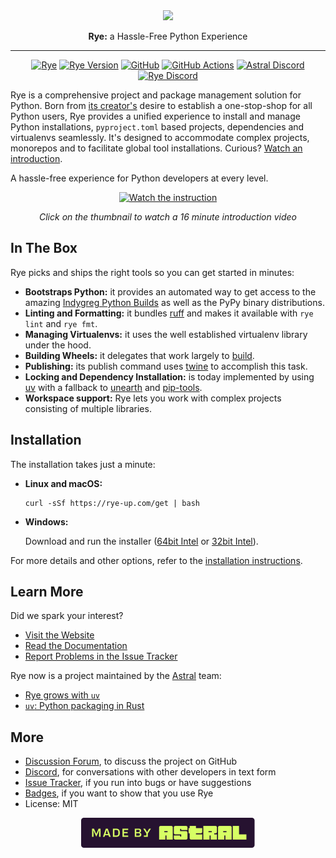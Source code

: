 <div align="center">
  <img src="docs/static/favicon.svg" width="100">
  <p><strong>Rye:</strong> a Hassle-Free Python Experience</p>
</div>

----
<div align="center">

[![Rye](https://img.shields.io/endpoint?url=https://raw.githubusercontent.com/astral-sh/rye/main/artwork/badge.json)](https://rye-up.com)
[![Rye Version](https://img.shields.io/github/v/release/astral-sh/rye?logo=github&logoColor=D7FF64&label=Version&color=261230)](https://github.com/astral-sh/rye/releases/)
[![GitHub](https://img.shields.io/github/license/astral-sh/rye?logo=github&logoColor=D7FF64&color=261230)](https://github.com/astral-sh/rye/blob/main/LICENSE)
[![GitHub Actions](https://img.shields.io/github/actions/workflow/status/astral-sh/rye/release.yml?logo=github&logoColor=D7FF64&color=261230)](https://github.com/astral-sh/rye/actions/workflows/release.yml)
[![Astral Discord](https://img.shields.io/discord/1039017663004942429?logo=discord&logoColor=D7FF64&label=Astral%20Discord&color=261230)](https://discord.gg/astral-sh)
[![Rye Discord](https://img.shields.io/discord/1108809133131563092?logo=discord&logoColor=D7FF64&label=Rye%20Discord&color=261230)](https://discord.gg/drbkcdtSbg)

</div>

Rye is a comprehensive project and package management solution for Python.
Born from [its creator's](https://github.com/mitsuhiko) desire to establish a
one-stop-shop for all Python users, Rye provides a unified experience to install and manage Python
installations, `pyproject.toml` based projects, dependencies and virtualenvs
seamlessly.  It's designed to accommodate complex projects, monorepos and to
facilitate global tool installations.  Curious? [Watch an introduction](https://youtu.be/q99TYA7LnuA).

A hassle-free experience for Python developers at every level.

<div align="center">
  <a href="https://youtu.be/q99TYA7LnuA">
    <img src="https://img.youtube.com/vi/q99TYA7LnuA/hqdefault.jpg" alt="Watch the instruction" width="40%">
  </a>
  <p><em>Click on the thumbnail to watch a 16 minute introduction video</em></p>
</div>

## In The Box

Rye picks and ships the right tools so you can get started in minutes:

* **Bootstraps Python:** it provides an automated way to get access to the amazing [Indygreg Python Builds](https://github.com/indygreg/python-build-standalone/) as well as the PyPy binary distributions.
* **Linting and Formatting:** it bundles [ruff](https://github.com/astral-sh/ruff) and makes it available with `rye lint` and `rye fmt`.
* **Managing Virtualenvs:** it uses the well established virtualenv library under the hood.
* **Building Wheels:** it delegates that work largely to [build](https://pypi.org/project/build/).
* **Publishing:** its publish command uses [twine](https://pypi.org/project/twine/) to accomplish this task.
* **Locking and Dependency Installation:** is today implemented by using [uv](https://github.com/astral-sh/uv) with a fallback to [unearth](https://pypi.org/project/unearth/) and [pip-tools](https://github.com/jazzband/pip-tools/).
* **Workspace support:** Rye lets you work with complex projects consisting
  of multiple libraries.

## Installation

The installation takes just a minute:

* **Linux and macOS:**

    ```
    curl -sSf https://rye-up.com/get | bash
    ```

* **Windows:**

    Download and run the installer ([64bit Intel](https://github.com/astral-sh/rye/releases/latest/download/rye-x86_64-windows.exe) or [32bit Intel](https://github.com/astral-sh/rye/releases/latest/download/rye-x86-windows.exe)).

For more details and other options, refer to the [installation instructions](https://rye-up.com/guide/installation/).

## Learn More

Did we spark your interest?

* [Visit the Website](https://rye-up.com/)
* [Read the Documentation](https://rye-up.com/guide/)
* [Report Problems in the Issue Tracker](https://github.com/astral-sh/rye/issues)

Rye now is a project maintained by the [Astral][astral] team:
* [Rye grows with `uv`](https://lucumr.pocoo.org/2024/2/15/rye-grows-with-uv/)
* [`uv`: Python packaging in Rust](https://astral.sh/blog/uv)

## More

* [Discussion Forum](https://github.com/astral-sh/rye/discussions), to discuss the project
  on GitHub
* [Discord](https://discord.gg/drbkcdtSbg), for conversations with other developers in text form
* [Issue Tracker](https://github.com/astral-sh/rye/issues), if you run into bugs or have suggestions
* [Badges](https://rye-up.com/community/#badges), if you want to show that you use Rye
* License: MIT

<div align="center">
  <a target="_blank" href="https://astral.sh" style="background:none">
    <img src="https://raw.githubusercontent.com/astral-sh/uv/main/assets/svg/Astral.svg" alt="Made by Astral">
  </a>
</div>

[astral]: https://astral.sh
